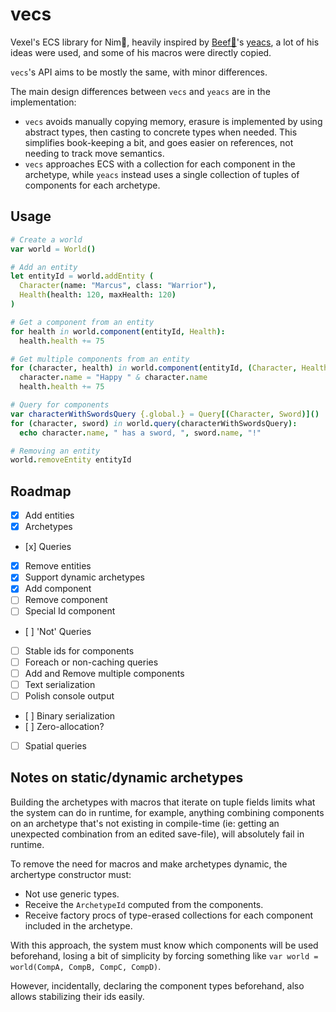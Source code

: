 # vecs

Vexel's ECS library for Nim👑, heavily inspired by [Beef🥩](https://github.com/beef331)'s [yeacs](https://github.com/beef331/nimtrest/blob/master/yeacs.nim), a lot of his ideas were used, and some of his macros were directly copied.

`vecs`'s API aims to be mostly the same, with minor differences.

The main design differences between `vecs` and `yeacs` are in the implementation:
- `vecs` avoids manually copying memory, erasure is implemented by using abstract types, then casting to concrete types when needed. This simplifies book-keeping a bit, and goes easier on references, not needing to track move semantics.
- `vecs` approaches ECS with a collection for each component in the archetype, while `yeacs` instead uses a single collection of tuples of components for each archetype.

## Usage
```nim
# Create a world
var world = World()
```
```nim
# Add an entity
let entityId = world.addEntity (
  Character(name: "Marcus", class: "Warrior"),
  Health(health: 120, maxHealth: 120)
)
```
```nim
# Get a component from an entity
for health in world.component(entityId, Health):
  health.health += 75
```
```nim
# Get multiple components from an entity
for (character, health) in world.component(entityId, (Character, Health)):
  character.name = "Happy " & character.name
  health.health += 75
```
```nim
# Query for components
var characterWithSwordsQuery {.global.} = Query[(Character, Sword)]()
for (character, sword) in world.query(characterWithSwordsQuery):
  echo character.name, " has a sword, ", sword.name, "!"
```
```nim
# Removing an entity
world.removeEntity entityId
```

## Roadmap
- [x] Add entities
- [x] Archetypes
- [x] Queries
- [x] Remove entities
- [x] Support dynamic archetypes
- [x] Add component
- [ ] Remove component
- [ ] Special Id component
- [ ] 'Not' Queries
- [ ] Stable ids for components
- [ ] Foreach or non-caching queries
- [ ] Add and Remove multiple components
- [ ] Text serialization
- [ ] Polish console output
- [ ] Binary serialization
- [ ] Zero-allocation?
- [ ] Spatial queries

## Notes on static/dynamic archetypes
Building the archetypes with macros that iterate on tuple fields limits what the system can do in runtime, for example, anything combining components on an archetype that's not existing in compile-time (ie: getting an unexpected combination from an edited save-file), will absolutely fail in runtime.

To remove the need for macros and make archetypes dynamic, the archertype constructor must:
- Not use generic types.
- Receive the `ArchetypeId` computed from the components.
- Receive factory procs of type-erased collections for each component included in the archetype.

With this approach, the system must know which components will be used beforehand, losing a bit of simplicity by forcing something like `var world = world(CompA, CompB, CompC, CompD)`.

However, incidentally, declaring the component types beforehand, also allows stabilizing their ids easily.
